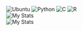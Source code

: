 ![Ubuntu](https://img.shields.io/badge/Ubuntu-E95420?style=for-the-badge&logo=ubuntu&logoColor=white) 
![Python](https://img.shields.io/badge/Python-3776AB?style=for-the-badge&logo=python&logoColor=white)
![C](https://img.shields.io/badge/C-00599C?style=for-the-badge&logo=c&logoColor=white)
![R](https://img.shields.io/badge/R-276DC3?style=for-the-badge&logo=r&logoColor=white)<br>
![My Stats](https://github-readme-stats.vercel.app/api?username=egemenkus&show_icons=true)
<br>
![My Stats](https://github-readme-stats.vercel.app/api/top-langs/?username=egemenkus&theme=blue-green)
